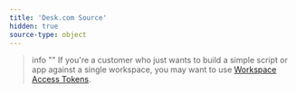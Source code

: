 ```yaml
---
title: 'Desk.com Source'
hidden: true
source-type: object
---
```


> info ""
> If you're a customer who just wants to build a simple script or app against a single workspace, you may want to use [Workspace Access Tokens](/docs/config-api/authentication).
